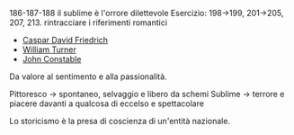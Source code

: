 186-187-188
il sublime è l'orrore dilettevole
Esercizio: 198->199, 201->205, 207, 213. rintracciare i riferimenti romantici
- [Caspar David Friedrich](Caspar%20David%20Friedrich.md)
- [William Turner](William%20Turner.md)
- [John Constable](John%20Constable.md)

Da valore al sentimento e alla passionalità.

Pittoresco -> spontaneo, selvaggio e libero da schemi
Sublime -> terrore e piacere davanti a qualcosa di eccelso e spettacolare

Lo storicismo è la presa di coscienza di un'entità nazionale.